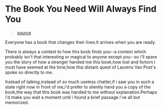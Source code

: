 # The Book You Need Will Always Find You

> [source](https://www.psychologytoday.com/intl/blog/oblique-approaches/202101/the-book-you-need-will-always-find-you)

Everyone has a book that changes their lives.It arrives when you are ready.

There is always a context to how this book finds you--a context which probably isn't that interesting or magical to anyone except you--so i'll spare you the story of how a stranger handed me this book,how lost and forlorn i must have seemed at the time,how thsi distant quest of Laurens Van Post's spoke so directly to me.

Instead of talking,instead of so much useless chatter,if i saw you in such a state right now in front of me,i'd prefer to sliently hand you a copy of the book,the way that this book was handed to me without explanation.Perhaps i'd make you wait a moment until i found a brief passage i've all but memorized.
